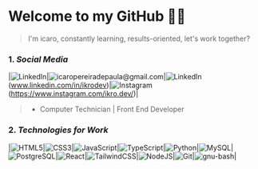 # Welcome to my GitHub 👋👋
>I'm icaro, constantly learning, results-oriented, let's work together?
### 1. *Social Media*
|![LinkedIn](https://img.shields.io/badge/linkedin-%230077B5.svg?style=for-the-badge&logo=linkedin&logoColor=white)|![icaropereiradepaula@gmail.com](https://img.shields.io/badge/Gmail-D14836?style=for-the-badge&logo=gmail&logoColor=white)|![LinkedIn](https://img.shields.io/badge/linkedin-%230077B5.svg?style=for-the-badge&logo=linkedin&logoColor=white)(www.linkedin.com/in/ikrodev)|![Instagram](https://img.shields.io/badge/Instagram-%23E4405F.svg?style=for-the-badge&logo=Instagram&logoColor=white)(https://www.instagram.com/ikro.dev/)|

> * Computer Technician | Front End Developer 
### 2. *Technologies for Work*
|![HTML5](https://img.shields.io/badge/html5-%23E34F26.svg?style=for-the-badge&logo=html5&logoColor=white)|![CSS3](https://img.shields.io/badge/CSS3-1572B6?style=for-the-badge&logo=css3&logoColor=white)|![JavaScript](https://img.shields.io/badge/JavaScript-F7DF1E?style=for-the-badge&logo=javascript&logoColor=black)|![TypeScript](https://img.shields.io/badge/TypeScript-007ACC?style=for-the-badge&logo=typescript&logoColor=white)|![Python](https://img.shields.io/badge/python-3670A0?style=for-the-badge&logo=python&logoColor=ffdd54)|![MySQL](https://img.shields.io/badge/MySQL-00000F?style=for-the-badge&logo=mysql&logoColor=white)|![PostgreSQL](https://img.shields.io/badge/PostgreSQL-000?style=for-the-badge&logo=postgresql)|![React](https://img.shields.io/badge/React-20232A?style=for-the-badge&logo=react&logoColor=61DAFB)|![TailwindCSS](https://img.shields.io/badge/Tailwind_CSS-38B2AC?style=for-the-badge&logo=tailwind-css&logoColor=white)|![NodeJS](https://img.shields.io/badge/node.js-6DA55F?style=for-the-badge&logo=node.js&logoColor=white)|![Git](https://img.shields.io/badge/GIT-E44C30?style=for-the-badge&logo=git&logoColor=white)|![gnu-bash](https://img.shields.io/badge/GNU%20Bash-4EAA25?style=for-the-badge&logo=GNU%20Bash&logoColor=white)|
